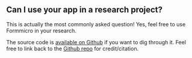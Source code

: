 ## Can I use your app in a research project?

This is actually the most commonly asked question!  Yes, feel free to use Formmicro in your research.

The source code is [available on Github](https://github.com.formmicro.gpslogger/) if you want to dig through it.  Feel free to link back to the [Github repo](https://github.com.formmicro.gpslogger/) for credit/citation.



  